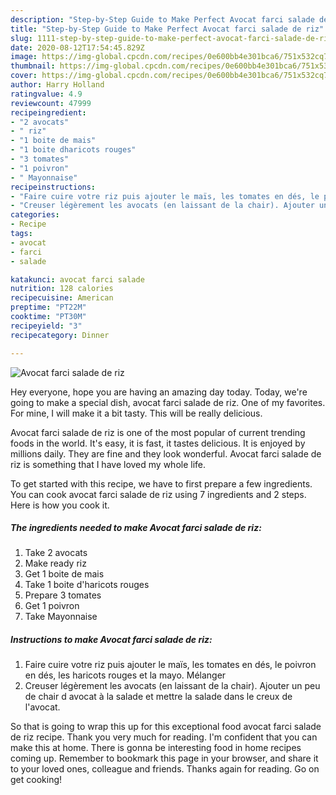 ```yaml
---
description: "Step-by-Step Guide to Make Perfect Avocat farci salade de riz"
title: "Step-by-Step Guide to Make Perfect Avocat farci salade de riz"
slug: 1111-step-by-step-guide-to-make-perfect-avocat-farci-salade-de-riz
date: 2020-08-12T17:54:45.829Z
image: https://img-global.cpcdn.com/recipes/0e600bb4e301bca6/751x532cq70/avocat-farci-salade-de-riz-photo-principale-de-la-recette.jpg
thumbnail: https://img-global.cpcdn.com/recipes/0e600bb4e301bca6/751x532cq70/avocat-farci-salade-de-riz-photo-principale-de-la-recette.jpg
cover: https://img-global.cpcdn.com/recipes/0e600bb4e301bca6/751x532cq70/avocat-farci-salade-de-riz-photo-principale-de-la-recette.jpg
author: Harry Holland
ratingvalue: 4.9
reviewcount: 47999
recipeingredient:
- "2 avocats"
- " riz"
- "1 boite de mais"
- "1 boite dharicots rouges"
- "3 tomates"
- "1 poivron"
- " Mayonnaise"
recipeinstructions:
- "Faire cuire votre riz puis ajouter le maïs, les tomates en dés, le poivron en dés, les haricots rouges et la mayo. Mélanger"
- "Creuser légèrement les avocats (en laissant de la chair). Ajouter un peu de chair d avocat à la salade et mettre la salade dans le creux de l&#39;avocat."
categories:
- Recipe
tags:
- avocat
- farci
- salade

katakunci: avocat farci salade 
nutrition: 128 calories
recipecuisine: American
preptime: "PT22M"
cooktime: "PT30M"
recipeyield: "3"
recipecategory: Dinner

---
```



![Avocat farci salade de riz](https://img-global.cpcdn.com/recipes/0e600bb4e301bca6/751x532cq70/avocat-farci-salade-de-riz-photo-principale-de-la-recette.jpg)

Hey everyone, hope you are having an amazing day today. Today, we're going to make a special dish, avocat farci salade de riz. One of my favorites. For mine, I will make it a bit tasty. This will be really delicious.



Avocat farci salade de riz is one of the most popular of current trending foods in the world. It's easy, it is fast, it tastes delicious. It is enjoyed by millions daily. They are fine and they look wonderful. Avocat farci salade de riz is something that I have loved my whole life.


To get started with this recipe, we have to first prepare a few ingredients. You can cook avocat farci salade de riz using 7 ingredients and 2 steps. Here is how you cook it.

<!--inarticleads1-->

##### The ingredients needed to make Avocat farci salade de riz:

1. Take 2 avocats
1. Make ready  riz
1. Get 1 boite de mais
1. Take 1 boite d&#39;haricots rouges
1. Prepare 3 tomates
1. Get 1 poivron
1. Take  Mayonnaise




<!--inarticleads2-->

##### Instructions to make Avocat farci salade de riz:

1. Faire cuire votre riz puis ajouter le maïs, les tomates en dés, le poivron en dés, les haricots rouges et la mayo. Mélanger
1. Creuser légèrement les avocats (en laissant de la chair). Ajouter un peu de chair d avocat à la salade et mettre la salade dans le creux de l&#39;avocat.




So that is going to wrap this up for this exceptional food avocat farci salade de riz recipe. Thank you very much for reading. I'm confident that you can make this at home. There is gonna be interesting food in home recipes coming up. Remember to bookmark this page in your browser, and share it to your loved ones, colleague and friends. Thanks again for reading. Go on get cooking!
